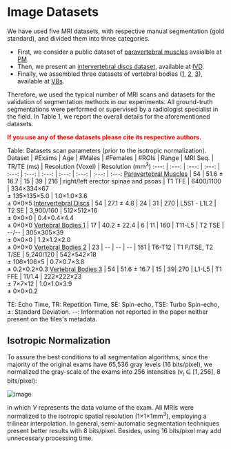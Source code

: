 # Image Datasets

<p>We have used five MRI datasets, with respective manual segmentation (gold standard), and divided them into three categories. </p>
  
- First, we consider a public dataset of [paravertebral muscles](https://doi.org/10.1186/s12891-019-2528-x) avaialble at [PM](PM/readme.md). 
- Then, we present an [intervertebral discs dataset](https://doi.org/10.21037/qims.2016.08.01), available at [IVD](IVD/readme.md).
- Finally, we assembled three datasets of vertebral bodies ([1](https://doi.org/10.1111/cgf.12343), [2](https://doi.org/10.1371/journal.pone.0143327), [3](https://doi.org/10.1186/s12891-019-2528-x)), available at [VBs](VBs/readme.md).

<p>Therefore, we used the typical number of MRI scans and datasets for the validation of segmentation methods in our experiments. All ground-truth segmentations were performed or supervised by a radiologist specialist in the field. In Table 1, we report the overall details for the aforementioned datasets.</p>

**<p style='color:red'>If you use any of these datasets please cite its respective authors.</p>**

 Table: Datasets scan parameters (prior to the isotropic normalization).
  Dataset                                | #Exams | Age | #Males | #Females | #ROIs | Range | MRI Seq.      | TR/TE (ms) | Resolution (Voxel)                                   | Resolution (mm<sup>3</sup>)
   :---: | :---: | :---: | :---: | :---: | :---: |  :---: | :---: | :---: | :---: | :---:
 [Paravertebral Muscles](https://doi.org/10.1186/s12891-019-2528-x) | 54 | 51.6 $\pm$ 16.7 |  15 | 39 | 216 | right/left erector spinae and psoas  | T1 TFE             | 6400/1100    | 334&times;334&times;67 <br />$\pm$ 135&times;135&times;5.0 | 1.0&times;1.0&times;3.6 <br />$\pm$ 0&times;0&times;5 
 [Intervertebral Discs](https://doi.org/10.21037/qims.2016.08.01)  | 54 | 27.1 $\pm$ 4.8 | 24 | 31 | 270 | L5S1 - L1L2  | T2 SE              | 3,900/160  | 512&times;512&times;16 <br />$\pm$ 0&times;0&times;0       | 0.4&times;0.4&times;4.4 <br />$\pm$ 0&times;0&times;0 
[Vertebral Bodies 1](https://doi.org/10.1371/journal.pone.0143327)     | 17 | 40.2 $\pm$ 22.4 | 6 | 11 | 160 | T11-L5 | T2 TSE             | --/--      | 305&times;305&times;39 <br />$\pm$ 0&times;0&times;0     | 1.2&times;1.2&times;2.0 <br />$\pm$ 0&times;0&times;0 
[Vertebral Bodies 2](https://doi.org/10.1111/cgf.12343)       | 23 | -- | -- | -- | 161 | T6-T12 | T1 F/TSE, T2 T/SE |  5,240/120     | 542&times;542&times;18 <br />$\pm$ 106&times;106&times;5   | 0.7&times;0.7&times;3.8 <br />$\pm$ 0.2&times;0.2&times;0.3 
[Vertebral Bodies 3](https://doi.org/10.1186/s12891-019-2528-x)       | 54 | 51.6 $\pm$ 16.7 | 15 | 39| 270 | L1-L5 | T1 FFE             | 11/1.4     | 222&times;222&times;23 <br />$\pm$ 7&times;7&times;12    | 1.0&times;1.0&times;3.9 <br />$\pm$ 0&times;0&times;0.2

  
TE: Echo Time, TR: Repetition Time, SE: Spin-echo, TSE: Turbo Spin-echo, $\pm$: Standard Deviation. --: Information not reported in the paper neither present on the files's metadata.

## Isotropic Normalization

To assure the best conditions to all segmentation algorithms, since the majority of the original exams have 65,536 gray levels (16 bits/pixel), we normalized the gray-scale of the exams into 256 intensities (v<sub>i</sub> $\in$ $[1, 256]$, 8 bits/pixel):

![image](https://user-images.githubusercontent.com/3834596/182188895-8d5576dc-563b-4cb0-889e-ad8a0fedeb72.png)

in which $V$ represents the data volume of the exam.
All MRIs were normalized to the isotropic spatial resolution (1&times;1&times;1mm<sup>3</sup>), employing a trilinear interpolation.
In general, semi-automatic segmentation techniques present better results with 8 bits/pixel.
Besides, using 16 bits/pixel may add unnecessary processing time.

